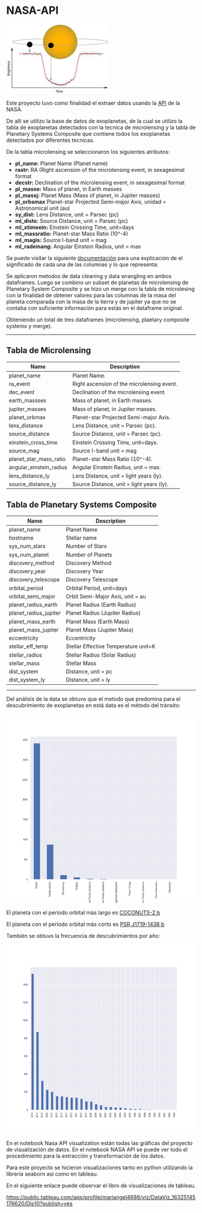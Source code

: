 # NASA-API

![image.png](transit.jpeg)

Este proyecto tuvo como finalidad el extraer datos usando la [API](https://api.nasa.gov) de la NASA.

De allí se utilizo la base de datos de exoplanetas, de la cual se utilizo la tabla de exoplanetas detectados con la tecnica de microlensing y la tabla de Planetary Systems Composite que contiene todos los exoplanetas detectados por diferentes tecnicas.

De la tabla microlensing se seleccionaron los siguientes atributos: 

- **pl_name:** Planet Name (Planet name)
- **rastr:** RA (Right ascension of the microlensing event, in sexagesimal format
- **decstr:** Declination of the microlensing event, in sexagesimal format
- **pl_masse:** Mass of planet, in Earth masses
- **pl_massj:** Planet Mass (Mass of planet, in Jupiter masses)
- **pl_orbsmax** Planet-star Projected Semi-major Axis, unidad = Astronomical unit (au) 
- **sy_dist:** Lens Distance, unit = Parsec (pc)
- **ml_dists:** Source Distance, unit = Parsec (pc)
- **ml_xtimeein:** Einstein Crossing Time, unit=days 
- **ml_massratio:** Planet-star Mass Ratio (10^-4)
- **ml_magis:** Source I-band unit = mag 
- **ml_radeinang:** Angular Einstein Radius, unit = mas 

Se puede visitar la siguiente [documentación](https://exoplanetarchive.ipac.caltech.edu/docs/microlensing-column-mapping.pdf) para una explicación de el significado de cada una de las columnas y lo que representa:

Se aplicaron metodos de data cleaning y data wrangling en ambos dataframes. Luego se combino un subset de planetas de microlensing de Planetary System Composite y se hizo un merge con la tabla de microlesing con la finalidad de obtener 
valores para las columnas de la masa del planeta comparada con la masa de la tierra y de jupiter ya que no se contaba con suficiente información para estás en el dataframe original. 

Obteniendo un total de tres dataframes (microlensing, plaetary composite systems y merge).

---
## Tabla de Microlensing

| Name  | Description |
| ------------- | ------------- |
| planet_name	  | Planet Name. |
| ra_event	  | Right ascension of the microlensing event. |
| dec_event | Declination of the microlensing event. |
| earth_massses	 | Mass of planet, in Earth masses.  |
| jupiter_masses | Mass of planet, in Jupiter masses. |
| planet_orbmax  |Planet-star Projected Semi-major Axis. |
| lens_distance | Lens Distance, unit = Parsec (pc). |
| source_distance | Source Distance, unit = Parsec (pc). |
| einstein_cross_time | Einstein Crossing Time, unit=days.  |
| source_mag  | Source I-band unit = mag
| planet_star_mass_ratio  | Planet-star Mass Ratio (10^-4). |
| angular_einstein_radius | Angular Einstein Radius, unit = mas. |
| lens_distance_ly | Lens Distance, unit = light years (ly). |
| source_distance_ly  | Source Distance, unit = light years (ly). |

## Tabla de Planetary Systems Composite

| Name  | Description |
| ------------- | ------------- |
| planet_name | Planet Name |
| hostname | Stellar name |
| sys_num_stars | Number of Stars |
| sys_num_planet | Number of Planets |
| discovery_method | Discovery Method |
| discovery_year | Discovery Year |
| discovery_telescope | Discovery Telescope |
| orbital_period | Orbital Period, unit=days |
| orbital_semi_major | Orbit Semi-Major Axis, unit = au |
| planet_radius_earth | Planet Radius (Earth Radius) |
| planet_radius_jupiter | Planet Radius (Jupiter Radius) |
| planet_mass_earth | Planet Mass (Earth Mass) |
| planet_mass_jupiter | Planet Mass (Jupiter Mass) |
| eccentricity | Eccentricity |
| stellar_eff_temp | Stellar Effective Temperature unit=K |
| stellar_radius | Stellar Radius (Solar Radius) |
| stellar_mass | Stellar Mass |
| dist_system | Distance, unit = pc |
| dist_system_ly | Distance, unit = ly |

--- 

Del análisis de la data se obtuvo que el metodo que predomina para el descubrimiento de exoplanetas en está data es el método del tránsito:

![Discovery Method](bar_discovery_method.png)

El planeta con el período orbital más largo es [COCONUTS-2 b](https://exoplanets.nasa.gov/exoplanet-catalog/7945/coconuts-2-b/)

El planeta con el período orbital más corto es [PSR J1719-1438 b](https://exoplanets.nasa.gov/exoplanet-catalog/7138/psr-j1719-1438-b/)

También se obtuvo la frecuencia de descubrimientos por año:

![Discoveries by year](bar_year.png)

En el notebook Nasa API visualization están todas las gráficas del proyecto de visualización de datos. En el notebook NASA API se puede ver todo el procedimiento para la extracción y transformación de los datos.

Para este proyecto se hicieron visualizaciones tanto en python utilizando la librería seaborn así como en tableau.

En el siguiente enlace puede observar el libro de visualizaciones de tableau.

https://public.tableau.com/app/profile/mariangel4686/viz/DataViz_16325145176620/Dip10?publish=yes
